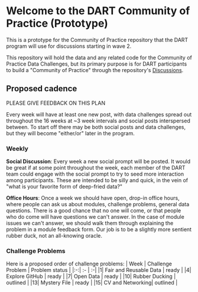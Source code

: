 # Welcome to the DART Community of Practice (Prototype)
This is a prototype for the Community of Practice repository that the DART program will use for discussions starting in wave 2.

This repository will hold the data and any related code for the Community of Practice Data Challenges, but its primary purpose is for DART participants to build a "Community of Practice" through the repository's [Discussions](https://github.com/arcus/Community_of_Practice_Prototype/discussions).

## Proposed cadence


PLEASE GIVE FEEDBACK ON THIS PLAN

Every week will have at least one new post, with data challenges spread out throughout the 16 weeks at ~3 week intervals and social posts interspersed between. To start off there may be both social posts and data challenges, but they will become "either/or" later in the program.

### Weekly

**Social Discussion**: Every week a new social prompt will be posted. It would be great if at some point throughout the week, each member of the DART team could engage with the social prompt to try to seed more interaction among participants. These are intended to be silly and quick, in the vein of "what is your favorite form of deep-fried data?"

**Office Hours**: Once a week we should have open, drop-in office hours, where people can ask us about modules, challenge problems, general data questions. There is a good chance that no one will come, or that people who do come will have questions we can't answer. In the case of module issues we can't answer, we should walk them through explaining the problem in a module feedback form. Our job is to be a slightly more sentient rubber duck, not an all-knowing oracle.

### Challenge Problems

Here is a proposed order of challenge problems:
| Week | Challenge Problem | Problem status |
|:-:| :- | :-|
|1| Fair and Reusable Data | ready |
|4| Explore GitHub | ready |
|7| Open Data | ready |
|10| Rubber Ducking | outlined |
|13| Mystery File | ready |
|15| CV and Networking| outlined |


